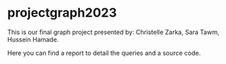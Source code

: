 # projectgraph2023
This is our final graph project presented by:
Christelle Zarka,
Sara Tawm,
Hussein Hamade.

Here you can find a report to detail the queries and a source code.

